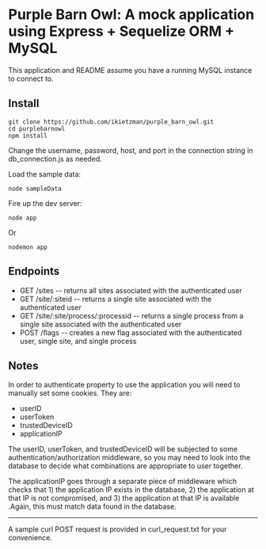 # Purple Barn Owl: A mock application using Express + Sequelize ORM + MySQL

This application and README assume you have a running MySQL instance to connect to.

## Install

```
git clone https://github.com/ikietzman/purple_barn_owl.git
cd purplebarnowl
npm install
```

Change the username, password, host, and port in the connection string in db_connection.js as needed.

Load the sample data:
```
node sampleData
```

Fire up the dev server:
```
node app
```
Or
```
nodemon app
```

## Endpoints

- GET /sites -- returns all sites associated with the authenticated user  
- GET /site/:siteid -- returns a single site associated with the authenticated user  
- GET /site/:site/process/:processid -- returns a single process from a single site associated with the authenticated user  
- POST /flags -- creates a new flag associated with the authenticated user, single site, and single process  

## Notes

In order to authenticate property to use the application you will need to manually set some cookies. They are:

- userID  
- userToken  
- trustedDeviceID  
- applicationIP  

The userID, userToken, and trustedDeviceID will be subjected to some authentication/authorization middleware, so you may need to look into the database to decide what combinations are appropriate to user together.

The applicationIP goes through a separate piece of middleware which checks that 1) the application IP exists in the database, 2) the application at that IP is not compromised, and 3) the application at that IP is available .Again, this must match data found in the database.

----------------------------

A sample curl POST request is provided in curl_request.txt for your convenience.
